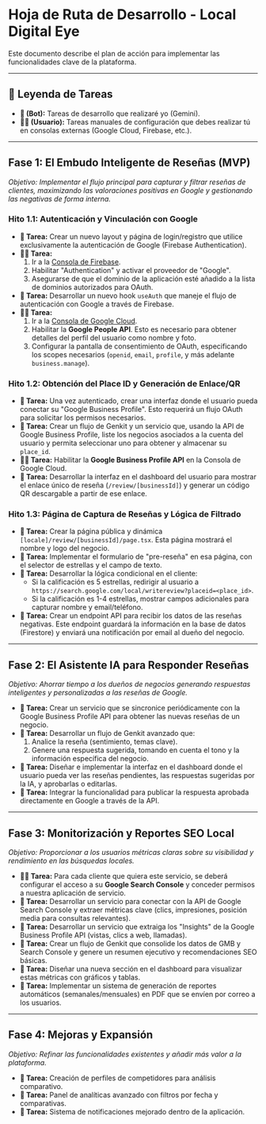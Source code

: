 # Hoja de Ruta de Desarrollo - Local Digital Eye

Este documento describe el plan de acción para implementar las funcionalidades clave de la plataforma.

---

## 🔑 Leyenda de Tareas

- **🤖 (Bot):** Tareas de desarrollo que realizaré yo (Gemini).
- **👨‍🦲 (Usuario):** Tareas manuales de configuración que debes realizar tú en consolas externas (Google Cloud, Firebase, etc.).

---

## Fase 1: El Embudo Inteligente de Reseñas (MVP)

*Objetivo: Implementar el flujo principal para capturar y filtrar reseñas de clientes, maximizando las valoraciones positivas en Google y gestionando las negativas de forma interna.*

### Hito 1.1: Autenticación y Vinculación con Google

- **🤖 Tarea:** Crear un nuevo layout y página de login/registro que utilice exclusivamente la autenticación de Google (Firebase Authentication).
- **👨‍🦲 Tarea:**
    1.  Ir a la [Consola de Firebase](https://console.firebase.google.com/).
    2.  Habilitar "Authentication" y activar el proveedor de "Google".
    3.  Asegurarse de que el dominio de la aplicación esté añadido a la lista de dominios autorizados para OAuth.
- **🤖 Tarea:** Desarrollar un nuevo hook `useAuth` que maneje el flujo de autenticación con Google a través de Firebase.
- **👨‍🦲 Tarea:**
    1.  Ir a la [Consola de Google Cloud](https://console.cloud.google.com/).
    2.  Habilitar la **Google People API**. Esto es necesario para obtener detalles del perfil del usuario como nombre y foto.
    3.  Configurar la pantalla de consentimiento de OAuth, especificando los scopes necesarios (`openid`, `email`, `profile`, y más adelante `business.manage`).

### Hito 1.2: Obtención del Place ID y Generación de Enlace/QR

- **🤖 Tarea:** Una vez autenticado, crear una interfaz donde el usuario pueda conectar su "Google Business Profile". Esto requerirá un flujo OAuth para solicitar los permisos necesarios.
- **🤖 Tarea:** Crear un flujo de Genkit y un servicio que, usando la API de Google Business Profile, liste los negocios asociados a la cuenta del usuario y permita seleccionar uno para obtener y almacenar su `place_id`.
- **👨‍🦲 Tarea:** Habilitar la **Google Business Profile API** en la Consola de Google Cloud.
- **🤖 Tarea:** Desarrollar la interfaz en el dashboard del usuario para mostrar el enlace único de reseña (`/review/[businessId]`) y generar un código QR descargable a partir de ese enlace.

### Hito 1.3: Página de Captura de Reseñas y Lógica de Filtrado

- **🤖 Tarea:** Crear la página pública y dinámica `[locale]/review/[businessId]/page.tsx`. Esta página mostrará el nombre y logo del negocio.
- **🤖 Tarea:** Implementar el formulario de "pre-reseña" en esa página, con el selector de estrellas y el campo de texto.
- **🤖 Tarea:** Desarrollar la lógica condicional en el cliente:
    - Si la calificación es 5 estrellas, redirigir al usuario a `https://search.google.com/local/writereview?placeid=<place_id>`.
    - Si la calificación es 1-4 estrellas, mostrar campos adicionales para capturar nombre y email/teléfono.
- **🤖 Tarea:** Crear un endpoint API para recibir los datos de las reseñas negativas. Este endpoint guardará la información en la base de datos (Firestore) y enviará una notificación por email al dueño del negocio.

---

## Fase 2: El Asistente IA para Responder Reseñas

*Objetivo: Ahorrar tiempo a los dueños de negocios generando respuestas inteligentes y personalizadas a las reseñas de Google.*

- **🤖 Tarea:** Crear un servicio que se sincronice periódicamente con la Google Business Profile API para obtener las nuevas reseñas de un negocio.
- **🤖 Tarea:** Desarrollar un flujo de Genkit avanzado que:
    1.  Analice la reseña (sentimiento, temas clave).
    2.  Genere una respuesta sugerida, tomando en cuenta el tono y la información específica del negocio.
- **🤖 Tarea:** Diseñar e implementar la interfaz en el dashboard donde el usuario pueda ver las reseñas pendientes, las respuestas sugeridas por la IA, y aprobarlas o editarlas.
- **🤖 Tarea:** Integrar la funcionalidad para publicar la respuesta aprobada directamente en Google a través de la API.

---

## Fase 3: Monitorización y Reportes SEO Local

*Objetivo: Proporcionar a los usuarios métricas claras sobre su visibilidad y rendimiento en las búsquedas locales.*

- **👨‍🦲 Tarea:** Para cada cliente que quiera este servicio, se deberá configurar el acceso a su **Google Search Console** y conceder permisos a nuestra aplicación de servicio.
- **🤖 Tarea:** Desarrollar un servicio para conectar con la API de Google Search Console y extraer métricas clave (clics, impresiones, posición media para consultas relevantes).
- **🤖 Tarea:** Desarrollar un servicio que extraiga los "Insights" de la Google Business Profile API (vistas, clics a web, llamadas).
- **🤖 Tarea:** Crear un flujo de Genkit que consolide los datos de GMB y Search Console y genere un resumen ejecutivo y recomendaciones SEO básicas.
- **🤖 Tarea:** Diseñar una nueva sección en el dashboard para visualizar estas métricas con gráficos y tablas.
- **🤖 Tarea:** Implementar un sistema de generación de reportes automáticos (semanales/mensuales) en PDF que se envíen por correo a los usuarios.

---

## Fase 4: Mejoras y Expansión

*Objetivo: Refinar las funcionalidades existentes y añadir más valor a la plataforma.*

- **🤖 Tarea:** Creación de perfiles de competidores para análisis comparativo.
- **🤖 Tarea:** Panel de analíticas avanzado con filtros por fecha y comparativas.
- **🤖 Tarea:** Sistema de notificaciones mejorado dentro de la aplicación.
